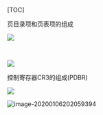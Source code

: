 [TOC]





页目录项和页表项的组成

![]( https://github.com/chenyansong1/note/blob/master/images/linux/x86/image-20200106195034322.png?raw=true)

​           

![](/Users/chenyansong/Documents/note/images/linux/x86/image-20200106195034322.png)

控制寄存器CR3的组成(PDBR)

![](https://github.com/chenyansong1/note/blob/master/images/linux/x86/image-20200106202059394.png?raw=true)

![image-20200106202059394](/Users/chenyansong/Documents/note/images/linux/x86/image-20200106202059394.png)

